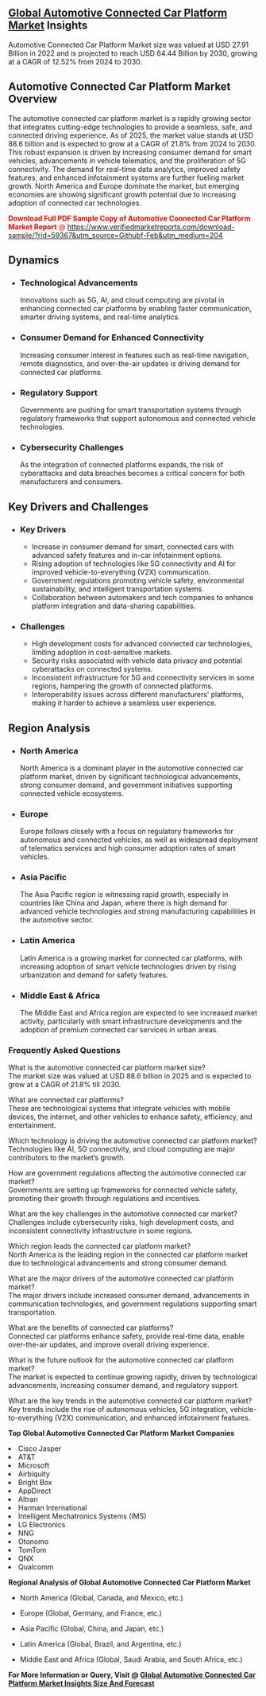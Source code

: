 <h2><a href="https://www.verifiedmarketreports.com/download-sample/?rid=59367&amp;utm_source=Githubf&amp;utm_medium=204" target="_blank">Global Automotive Connected Car Platform Market</a> Insights</h2><p>Automotive Connected Car Platform Market size was valued at USD 27.91 Billion in 2022 and is projected to reach USD 64.44 Billion by 2030, growing at a CAGR of 12.52% from 2024 to 2030.</p><p><h2>Automotive Connected Car Platform Market Overview</h2> <p>The automotive connected car platform market is a rapidly growing sector that integrates cutting-edge technologies to provide a seamless, safe, and connected driving experience. As of 2025, the market value stands at USD 88.6 billion and is expected to grow at a CAGR of 21.8% from 2024 to 2030. This robust expansion is driven by increasing consumer demand for smart vehicles, advancements in vehicle telematics, and the proliferation of 5G connectivity. The demand for real-time data analytics, improved safety features, and enhanced infotainment systems are further fueling market growth. North America and Europe dominate the market, but emerging economies are showing significant growth potential due to increasing adoption of connected car technologies. <p><p><span class=""><span style="color: #ff0000;"><strong>Download Full PDF Sample Copy of Automotive Connected Car Platform Market Report</strong> @ </span><a href="https://www.verifiedmarketreports.com/download-sample/?rid=59367&amp;utm_source=Githubf-Feb&amp;utm_medium=204" target="_blank">https://www.verifiedmarketreports.com/download-sample/?rid=59367&amp;utm_source=Githubf-Feb&amp;utm_medium=204</a></span></p></p> <h2>Dynamics</h2> <ul> <li><h3>Technological Advancements</h3> Innovations such as 5G, AI, and cloud computing are pivotal in enhancing connected car platforms by enabling faster communication, smarter driving systems, and real-time analytics.</li> <li><h3>Consumer Demand for Enhanced Connectivity</h3> Increasing consumer interest in features such as real-time navigation, remote diagnostics, and over-the-air updates is driving demand for connected car platforms.</li> <li><h3>Regulatory Support</h3> Governments are pushing for smart transportation systems through regulatory frameworks that support autonomous and connected vehicle technologies.</li> <li><h3>Cybersecurity Challenges</h3> As the integration of connected platforms expands, the risk of cyberattacks and data breaches becomes a critical concern for both manufacturers and consumers.</li> </ul> <h2>Key Drivers and Challenges</h2> <ul> <li><h3>Key Drivers</h3> <ul> <li>Increase in consumer demand for smart, connected cars with advanced safety features and in-car infotainment options.</li> <li>Rising adoption of technologies like 5G connectivity and AI for improved vehicle-to-everything (V2X) communication.</li> <li>Government regulations promoting vehicle safety, environmental sustainability, and intelligent transportation systems.</li> <li>Collaboration between automakers and tech companies to enhance platform integration and data-sharing capabilities.</li> </ul> </li> <li><h3>Challenges</h3> <ul> <li>High development costs for advanced connected car technologies, limiting adoption in cost-sensitive markets.</li> <li>Security risks associated with vehicle data privacy and potential cyberattacks on connected systems.</li> <li>Inconsistent infrastructure for 5G and connectivity services in some regions, hampering the growth of connected platforms.</li> <li>Interoperability issues across different manufacturers’ platforms, making it harder to achieve a seamless user experience.</li> </ul> </li> </ul> <h2>Region Analysis</h2> <ul> <li><h3>North America</h3> North America is a dominant player in the automotive connected car platform market, driven by significant technological advancements, strong consumer demand, and government initiatives supporting connected vehicle ecosystems.</li> <li><h3>Europe</h3> Europe follows closely with a focus on regulatory frameworks for autonomous and connected vehicles, as well as widespread deployment of telematics services and high consumer adoption rates of smart vehicles.</li> <li><h3>Asia Pacific</h3> The Asia Pacific region is witnessing rapid growth, especially in countries like China and Japan, where there is high demand for advanced vehicle technologies and strong manufacturing capabilities in the automotive sector.</li> <li><h3>Latin America</h3> Latin America is a growing market for connected car platforms, with increasing adoption of smart vehicle technologies driven by rising urbanization and demand for safety features.</li> <li><h3>Middle East & Africa</h3> The Middle East and Africa region are expected to see increased market activity, particularly with smart infrastructure developments and the adoption of premium connected car services in urban areas.</li> </ul> <h3>Frequently Asked Questions</h3> <p>What is the automotive connected car platform market size? <br> The market size was valued at USD 88.6 billion in 2025 and is expected to grow at a CAGR of 21.8% till 2030.</p> <p>What are connected car platforms? <br> These are technological systems that integrate vehicles with mobile devices, the internet, and other vehicles to enhance safety, efficiency, and entertainment.</p> <p>Which technology is driving the automotive connected car platform market? <br> Technologies like AI, 5G connectivity, and cloud computing are major contributors to the market’s growth.</p> <p>How are government regulations affecting the automotive connected car market? <br> Governments are setting up frameworks for connected vehicle safety, promoting their growth through regulations and incentives.</p> <p>What are the key challenges in the automotive connected car market? <br> Challenges include cybersecurity risks, high development costs, and inconsistent connectivity infrastructure in some regions.</p> <p>Which region leads the connected car platform market? <br> North America is the leading region in the connected car platform market due to technological advancements and strong consumer demand.</p> <p>What are the major drivers of the automotive connected car platform market? <br> The major drivers include increased consumer demand, advancements in communication technologies, and government regulations supporting smart transportation.</p> <p>What are the benefits of connected car platforms? <br> Connected car platforms enhance safety, provide real-time data, enable over-the-air updates, and improve overall driving experience.</p> <p>What is the future outlook for the automotive connected car platform market? <br> The market is expected to continue growing rapidly, driven by technological advancements, increasing consumer demand, and regulatory support.</p> <p>What are the key trends in the automotive connected car platform market? <br> Key trends include the rise of autonomous vehicles, 5G integration, vehicle-to-everything (V2X) communication, and enhanced infotainment features.</p> </p><p><strong>Top Global Automotive Connected Car Platform Market Companies</strong></p><div data-test-id=""><p><li>Cisco Jasper</li><li> AT&T</li><li> Microsoft</li><li> Airbiquity</li><li> Bright Box</li><li> AppDirect</li><li> Altran</li><li> Harman International</li><li> Intelligent Mechatronics Systems (IMS)</li><li> LG Electronics</li><li> NNG</li><li> Otonomo</li><li> TomTom</li><li> QNX</li><li> Qualcomm</li></p><div><strong>Regional Analysis of&nbsp;Global Automotive Connected Car Platform Market</strong></div><ul><li dir="ltr"><p dir="ltr">North America&nbsp;(Global, Canada, and Mexico, etc.)</p></li><li dir="ltr"><p dir="ltr">Europe (Global, Germany, and France, etc.)</p></li><li dir="ltr"><p dir="ltr">Asia Pacific&nbsp;(Global, China, and Japan, etc.)</p></li><li dir="ltr"><p dir="ltr">Latin America&nbsp;(Global, Brazil, and Argentina, etc.)</p></li><li dir="ltr">Middle East and Africa&nbsp;(Global, Saudi Arabia, and South Africa, etc.)</li></ul><p><strong>For More Information or Query, Visit @&nbsp;</strong><strong><a href="https://www.verifiedmarketreports.com/product/global-automotive-connected-car-platform-market-2018-by-manufacturers-regions-type-and-application-forecast-to-2023/?utm_source=Githubf&amp;utm_medium=204" target="_blank">Global Automotive Connected Car Platform Market Insights Size And Forecast</a></strong></p></div>
